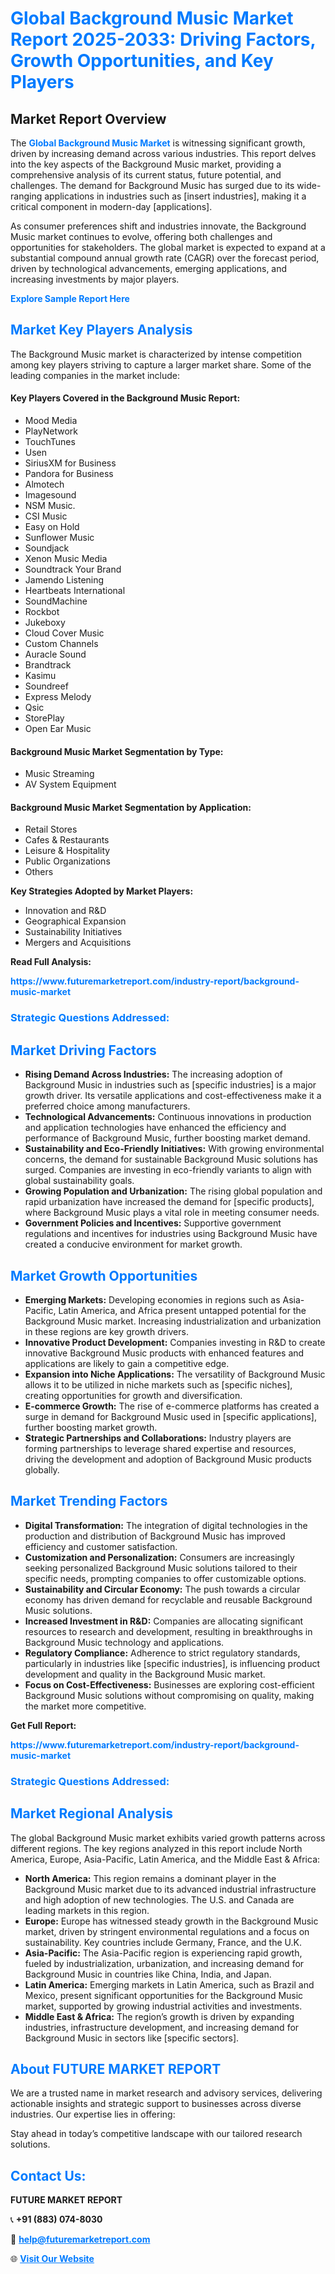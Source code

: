 <h1 style="color: #007BFF;">Global Background Music Market Report 2025-2033: Driving Factors, Growth Opportunities, and Key Players</h1>

<section id="overview">
<h2>Market Report Overview</h2>
<p>The <a href="https://www.futuremarketreport.com/industry-report/background-music-market" style="color: #007BFF; text-decoration: none;"><strong>Global Background Music Market</strong></a> is witnessing significant growth, driven by increasing demand across various industries. This report delves into the key aspects of the Background Music market, providing a comprehensive analysis of its current status, future potential, and challenges. The demand for Background Music has surged due to its wide-ranging applications in industries such as [insert industries], making it a critical component in modern-day [applications].</p>
<p>As consumer preferences shift and industries innovate, the Background Music market continues to evolve, offering both challenges and opportunities for stakeholders. The global market is expected to expand at a substantial compound annual growth rate (CAGR) over the forecast period, driven by technological advancements, emerging applications, and increasing investments by major players.</p>
</section>

<section id="overview">
<p><a href="https://www.futuremarketreport.com/request-sample/reportId=26538" style="color: #007BFF; text-decoration: none;"><strong>Explore Sample Report Here</strong></a></p>
</section>

<section id="key-players">
<h2 style="color: #007BFF;">Market Key Players Analysis</h2>
<p>The Background Music market is characterized by intense competition among key players striving to capture a larger market share. Some of the leading companies in the market include:</p>
<h4>Key Players Covered in the Background Music Report:</h4>
<ul><li>Mood Media</li><li>PlayNetwork</li><li>TouchTunes</li><li>Usen</li><li>SiriusXM for Business</li><li>Pandora for Business</li><li>Almotech</li><li>Imagesound</li><li>NSM Music.</li><li>CSI Music</li><li>Easy on Hold</li><li>Sunflower Music</li><li>Soundjack</li><li>Xenon Music Media</li><li>Soundtrack Your Brand</li><li>Jamendo Listening</li><li>Heartbeats International</li><li>SoundMachine</li><li>Rockbot</li><li>Jukeboxy</li><li>Cloud Cover Music</li><li>Custom Channels</li><li>Auracle Sound</li><li>Brandtrack</li><li>Kasimu</li><li>Soundreef</li><li>Express Melody</li><li>Qsic</li><li>StorePlay</li><li>Open Ear Music</li></ul>
<h4>Background Music Market Segmentation by Type:</h4>
<ul><li>Music Streaming</li><li>AV System Equipment</li></ul>

<h4>Background Music Market Segmentation by Application:</h4>
<ul><li>Retail Stores</li><li>Cafes &amp; Restaurants</li><li>Leisure &amp; Hospitality</li><li>Public Organizations</li><li>Others</li></ul>
<p><strong>Key Strategies Adopted by Market Players:</strong></p>
<ul>
<li>Innovation and R&D</li>
<li>Geographical Expansion</li>
<li>Sustainability Initiatives</li>
<li>Mergers and Acquisitions</li>
</ul>
</section>

<section>
<p><strong>Read Full Analysis: </strong></p><a href="https://www.futuremarketreport.com/industry-report/background-music-market" style="color: #007BFF; text-decoration: none;"><strong>https://www.futuremarketreport.com/industry-report/background-music-market</strong></a>
<h3 style="color: #007BFF;">Strategic Questions Addressed:</h3>
</section>

<section id="driving-factors">
<h2 style="color: #007BFF;">Market Driving Factors</h2>
<ul>
<li><strong>Rising Demand Across Industries:</strong> The increasing adoption of Background Music in industries such as [specific industries] is a major growth driver. Its versatile applications and cost-effectiveness make it a preferred choice among manufacturers.</li>
<li><strong>Technological Advancements:</strong> Continuous innovations in production and application technologies have enhanced the efficiency and performance of Background Music, further boosting market demand.</li>
<li><strong>Sustainability and Eco-Friendly Initiatives:</strong> With growing environmental concerns, the demand for sustainable Background Music solutions has surged. Companies are investing in eco-friendly variants to align with global sustainability goals.</li>
<li><strong>Growing Population and Urbanization:</strong> The rising global population and rapid urbanization have increased the demand for [specific products], where Background Music plays a vital role in meeting consumer needs.</li>
<li><strong>Government Policies and Incentives:</strong> Supportive government regulations and incentives for industries using Background Music have created a conducive environment for market growth.</li>
</ul>
</section>

<section id="growth-opportunities">
<h2 style="color: #007BFF;">Market Growth Opportunities</h2>
<ul>
<li><strong>Emerging Markets:</strong> Developing economies in regions such as Asia-Pacific, Latin America, and Africa present untapped potential for the Background Music market. Increasing industrialization and urbanization in these regions are key growth drivers.</li>
<li><strong>Innovative Product Development:</strong> Companies investing in R&D to create innovative Background Music products with enhanced features and applications are likely to gain a competitive edge.</li>
<li><strong>Expansion into Niche Applications:</strong> The versatility of Background Music allows it to be utilized in niche markets such as [specific niches], creating opportunities for growth and diversification.</li>
<li><strong>E-commerce Growth:</strong> The rise of e-commerce platforms has created a surge in demand for Background Music used in [specific applications], further boosting market growth.</li>
<li><strong>Strategic Partnerships and Collaborations:</strong> Industry players are forming partnerships to leverage shared expertise and resources, driving the development and adoption of Background Music products globally.</li>
</ul>
</section>

<section id="trending-factors">
<h2 style="color: #007BFF;">Market Trending Factors</h2>
<ul>
<li><strong>Digital Transformation:</strong> The integration of digital technologies in the production and distribution of Background Music has improved efficiency and customer satisfaction.</li>
<li><strong>Customization and Personalization:</strong> Consumers are increasingly seeking personalized Background Music solutions tailored to their specific needs, prompting companies to offer customizable options.</li>
<li><strong>Sustainability and Circular Economy:</strong> The push towards a circular economy has driven demand for recyclable and reusable Background Music solutions.</li>
<li><strong>Increased Investment in R&D:</strong> Companies are allocating significant resources to research and development, resulting in breakthroughs in Background Music technology and applications.</li>
<li><strong>Regulatory Compliance:</strong> Adherence to strict regulatory standards, particularly in industries like [specific industries], is influencing product development and quality in the Background Music market.</li>
<li><strong>Focus on Cost-Effectiveness:</strong> Businesses are exploring cost-efficient Background Music solutions without compromising on quality, making the market more competitive.</li>
</ul>
</section>

<section>
<p><strong>Get Full Report: </strong></p><a href="https://www.futuremarketreport.com/industry-report/background-music-market" style="color: #007BFF; text-decoration: none;"><strong>https://www.futuremarketreport.com/industry-report/background-music-market</strong></a>
<h3 style="color: #007BFF;">Strategic Questions Addressed:</h3>
</section>


<section id="regional-analysis">
<h2 style="color: #007BFF;">Market Regional Analysis</h2>
<p>The global Background Music market exhibits varied growth patterns across different regions. The key regions analyzed in this report include North America, Europe, Asia-Pacific, Latin America, and the Middle East & Africa:</p>
<ul>
<li><strong>North America:</strong> This region remains a dominant player in the Background Music market due to its advanced industrial infrastructure and high adoption of new technologies. The U.S. and Canada are leading markets in this region.</li>
<li><strong>Europe:</strong> Europe has witnessed steady growth in the Background Music market, driven by stringent environmental regulations and a focus on sustainability. Key countries include Germany, France, and the U.K.</li>
<li><strong>Asia-Pacific:</strong> The Asia-Pacific region is experiencing rapid growth, fueled by industrialization, urbanization, and increasing demand for Background Music in countries like China, India, and Japan.</li>
<li><strong>Latin America:</strong> Emerging markets in Latin America, such as Brazil and Mexico, present significant opportunities for the Background Music market, supported by growing industrial activities and investments.</li>
<li><strong>Middle East & Africa:</strong> The region’s growth is driven by expanding industries, infrastructure development, and increasing demand for Background Music in sectors like [specific sectors].</li>
</ul>
</section>

<footer>
<h2 style="color: #007BFF;">About FUTURE MARKET REPORT</h2>
<p>We are a trusted name in market research and advisory services, delivering actionable insights and strategic support to businesses across diverse industries. Our expertise lies in offering:</p>

<p>Stay ahead in today’s competitive landscape with our tailored research solutions.</p>

<h2 style="color: #007BFF;">Contact Us:</h2>
<p><strong>FUTURE MARKET REPORT</strong></p>
<p>📞 <strong>+91 (883) 074-8030</strong></p>
<p>📧 <strong><a href="mailto:help@futuremarketreport.com" style="color: #007BFF;">help@futuremarketreport.com</a></strong></p>
<p>🌐 <strong><a href="https://www.futuremarketreport.com/" style="color: #007BFF;">Visit Our Website</a></strong></p>
</footer>